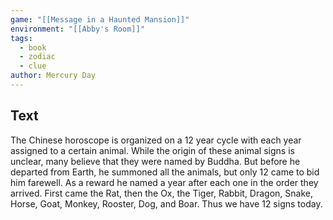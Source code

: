 ```yaml
---
game: "[[Message in a Haunted Mansion]]"
environment: "[[Abby's Room]]"
tags:
  - book
  - zodiac
  - clue
author: Mercury Day
---
```

## Text

The Chinese horoscope is organized on a 12 year cycle with each year assigned to a certain animal. While the origin of these animal signs is unclear, many believe that they were named by Buddha. But before he departed from Earth, he summoned all the animals, but only 12 came to bid him farewell. As a reward he named a year after each one in the order they arrived. First came the Rat, then the Ox, the Tiger, Rabbit, Dragon, Snake, Horse, Goat, Monkey, Rooster, Dog, and Boar. Thus we have 12 signs today.